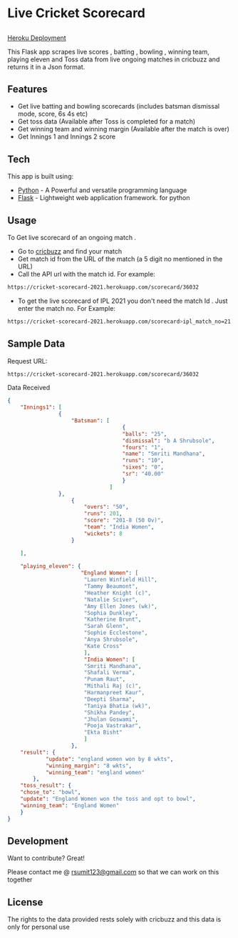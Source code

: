 # Live Cricket Scorecard
## 



[Heroku Deployment](https://cricket-scorecard-2021.herokuapp.com/scorecard/36032)

This Flask app scrapes live scores , batting , bowling , winning team, playing eleven and Toss data from live ongoing matches in cricbuzz and returns it in a Json format.


## Features

- Get live batting and bowling scorecards (includes batsman dismissal mode, score, 6s 4s etc)
- Get toss data (Available after Toss is completed for a match)
- Get winning team and winning margin (Available after the match is over)
- Get Innings 1 and Innings 2 score 




## Tech

This app is built using:


- [Python](https://www.python.org/) - A Powerful and versatile programming language
- [Flask](https://pypi.org/project/Flask/) - Lightweight web application framework. for python





## Usage


To Get live scorecard of an ongoing match .

- Go to [cricbuzz](https://www.cricbuzz.com) and find your match
- Get match id from the URL of the match (a 5 digit no mentioned in the URL)
- Call the API url with the match id. For example:
```sh
https://cricket-scorecard-2021.herokuapp.com/scorecard/36032
```
- To get the live scorecard of IPL 2021 you don't need the match Id . Just enter the match no. For Example:

```sh
https://cricket-scorecard-2021.herokuapp.com/scorecard>ipl_match_no=21
```


## Sample Data

Request URL:
```sh
https://cricket-scorecard-2021.herokuapp.com/scorecard/36032
```

Data Received

```json
{
    "Innings1": [
                {
                    "Batsman": [
                                    {
                                    "balls": "25",
                                    "dismissal": "b A Shrubsole",
                                    "fours": "1",
                                    "name": "Smriti Mandhana",
                                    "runs": "10",
                                    "sixes": "0",
                                    "sr": "40.00"
                                    } 
                                ]
                },
                    {
                        "overs": "50",
                        "runs": 201,
                        "score": "201-8 (50 Ov)",
                        "team": "India Women",
                        "wickets": 8
                    }

    ],
    
    "playing_eleven": {
                       "England Women": [
                        "Lauren Winfield Hill",
                        "Tammy Beaumont",
                        "Heather Knight (c)",
                        "Natalie Sciver",
                        "Amy Ellen Jones (wk)",
                        "Sophia Dunkley",
                        "Katherine Brunt",
                        "Sarah Glenn",
                        "Sophie Ecclestone",
                        "Anya Shrubsole",
                        "Kate Cross"
                        ],
                        "India Women": [
                        "Smriti Mandhana",
                        "Shafali Verma",
                        "Punam Raut",
                        "Mithali Raj (c)",
                        "Harmanpreet Kaur",
                        "Deepti Sharma",
                        "Taniya Bhatia (wk)",
                        "Shikha Pandey",
                        "Jhulan Goswami",
                        "Pooja Vastrakar",
                        "Ekta Bisht"
                        ]
                    },
    "result": {
            "update": "england women won by 8 wkts",
            "winning_margin": "8 wkts",
            "winning_team": "england women"
        },
    "toss_result": {
    "chose_to": "bowl",
    "update": "England Women won the toss and opt to bowl",
    "winning_team": "England Women"
    }
}
```


## Development

Want to contribute? Great!

Please contact me @ rsumit123@gmail.com so that we can work on this together






## License

The rights to the data provided rests solely with cricbuzz and this data is only for personal use




